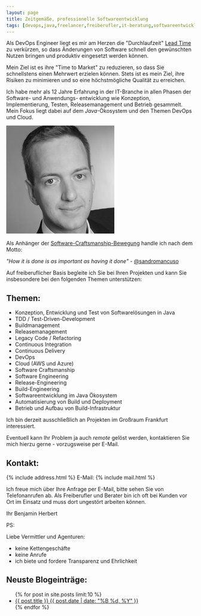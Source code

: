 ```yaml
---
layout: page
title: Zeitgemäße, professionelle Softwareentwicklung
tags: [devops,java,freelancer,freiberufler,it-beratung,softwareentwicklung,software,consulting,continuous integration,tdd]
---
```


Als DevOps Engineer liegt es mir am Herzen die "Durchlaufzeit" [Lead Time](https://en.wikipedia.org/wiki/Lead_time) zu verkürzen, so dass Änderungen von Software schnell den gewünschten Nutzen bringen und produktiv eingesetzt werden können. 

Mein Ziel ist es ihre "Time to Market" zu reduzieren, so dass Sie schnellstens einen Mehrwert erzielen können.
Stets ist es mein Ziel, ihre Risiken zu minimieren und so eine höchstmögliche Qualität zu erreichen. 

Ich habe mehr als 12 Jahre Erfahrung in der IT-Branche in allen Phasen der Software- und Anwendungs- entwicklung wie Konzeption, Implementierung, Testen, Releasemanagement und Betrieb gesammelt. Mein Fokus liegt dabei auf dem *Java*-Ökosystem und den Themen DevOps und Cloud.

<div>
 <img src="images/bh.jpg" alt="Foto von Benjamin Herbert"/>
</div>

Als Anhänger der [Software-Craftsmanship-Bewegung](http://manifesto.softwarecraftsmanship.org/#/de)
handle ich nach dem Motto:

<cite>"How it is done is as important as having it done"</cite> - [@sandromancuso](https://twitter.com/sandromancuso)

Auf freiberuflicher Basis begleite ich Sie bei Ihren Projekten und kann Sie insbesondere bei den folgenden Themen unterstützen:

## Themen:
* Konzeption, Entwicklung und Test von Softwarelösungen in Java
* TDD / Test-Driven-Development
* Buildmanagement
* Releasemanagement
* Legacy Code / Refactoring
* Continuous Integration
* Continuous Delivery
* DevOps
* Cloud (AWS und Azure)
* Software Craftsmanship
* Software Engineering
* Release-Engineering
* Build-Engineering
* Softwareentwicklung im Java Ökosystem
* Automatisierung von Build und Deployment
* Betrieb und Aufbau von Build-Infrastruktur

Ich bin derzeit ausschließlich an Projekten im Großraum Frankfurt interessiert.

Eventuell kann Ihr Problem ja auch *remote* gelöst werden, kontaktieren Sie mich hierzu gerne - vorzugsweise per E-Mail.

## Kontakt:

{% include address.html %}
E-Mail: {% include mail.html %}

Ich freue mich über Ihre Anfrage per E-Mail, bitte sehen Sie von Telefonanrufen ab.
Als Freiberufler und Berater bin ich oft bei Kunden vor Ort im Einsatz und muss dort
ungestört arbeiten können.

Ihr
Benjamin Herbert



PS:

Liebe Vermittler und Agenturen:

- keine Kettengeschäfte
- keine Anrufe
- ich biete und fordere Transparenz und Ehrlichkeit

## Neuste Blogeinträge:

<ul class="post-list">
{% for post in site.posts limit:10 %}
  <li><article><a href="{{ site.url }}{{ post.url }}">{{ post.title }} <span class="entry-date"><time datetime="{{ post.date | date_to_xmlschema }}">{{ post.date | date: "%B %d, %Y" }}</time></span></a></article></li>
{% endfor %}
</ul>
